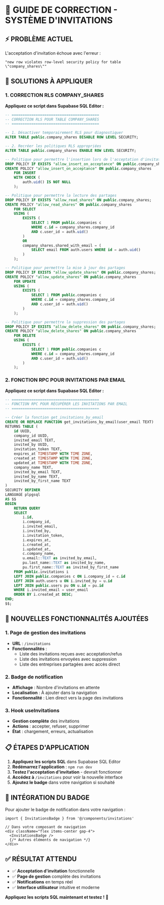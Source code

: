 # 🚨 GUIDE DE CORRECTION - SYSTÈME D'INVITATIONS

## ⚡ PROBLÈME ACTUEL

L'acceptation d'invitation échoue avec l'erreur :
```
"new row violates row-level security policy for table \"company_shares\""
```

## 🎯 SOLUTIONS À APPLIQUER

### 1. CORRECTION RLS COMPANY_SHARES

**Appliquez ce script dans Supabase SQL Editor :**

```sql
-- ========================================
-- CORRECTION RLS POUR TABLE COMPANY_SHARES
-- ========================================

-- 1. Désactiver temporairement RLS pour diagnostiquer
ALTER TABLE public.company_shares DISABLE ROW LEVEL SECURITY;

-- 2. Recréer les politiques RLS appropriées
ALTER TABLE public.company_shares ENABLE ROW LEVEL SECURITY;

-- Politique pour permettre l'insertion lors de l'acceptation d'invitation
DROP POLICY IF EXISTS "allow_insert_on_acceptance" ON public.company_shares;
CREATE POLICY "allow_insert_on_acceptance" ON public.company_shares
    FOR INSERT 
    WITH CHECK (
        auth.uid() IS NOT NULL
    );

-- Politique pour permettre la lecture des partages
DROP POLICY IF EXISTS "allow_read_shares" ON public.company_shares;
CREATE POLICY "allow_read_shares" ON public.company_shares
    FOR SELECT 
    USING (
        EXISTS (
            SELECT 1 FROM public.companies c 
            WHERE c.id = company_shares.company_id 
            AND c.user_id = auth.uid()
        )
        OR
        company_shares.shared_with_email = (
            SELECT email FROM auth.users WHERE id = auth.uid()
        )
    );

-- Politique pour permettre la mise à jour des partages
DROP POLICY IF EXISTS "allow_update_shares" ON public.company_shares;
CREATE POLICY "allow_update_shares" ON public.company_shares
    FOR UPDATE 
    USING (
        EXISTS (
            SELECT 1 FROM public.companies c 
            WHERE c.id = company_shares.company_id 
            AND c.user_id = auth.uid()
        )
    );

-- Politique pour permettre la suppression des partages
DROP POLICY IF EXISTS "allow_delete_shares" ON public.company_shares;
CREATE POLICY "allow_delete_shares" ON public.company_shares
    FOR DELETE 
    USING (
        EXISTS (
            SELECT 1 FROM public.companies c 
            WHERE c.id = company_shares.company_id 
            AND c.user_id = auth.uid()
        )
    );
```

### 2. FONCTION RPC POUR INVITATIONS PAR EMAIL

**Appliquez ce script dans Supabase SQL Editor :**

```sql
-- ========================================
-- FONCTION RPC POUR RÉCUPÉRER LES INVITATIONS PAR EMAIL
-- ========================================

-- Créer la fonction get_invitations_by_email
CREATE OR REPLACE FUNCTION get_invitations_by_email(user_email TEXT)
RETURNS TABLE (
    id UUID,
    company_id UUID,
    invited_email TEXT,
    invited_by UUID,
    invitation_token TEXT,
    expires_at TIMESTAMP WITH TIME ZONE,
    created_at TIMESTAMP WITH TIME ZONE,
    updated_at TIMESTAMP WITH TIME ZONE,
    company_name TEXT,
    invited_by_email TEXT,
    invited_by_name TEXT,
    invited_by_first_name TEXT
)
SECURITY DEFINER
LANGUAGE plpgsql
AS $$
BEGIN
    RETURN QUERY
    SELECT 
        i.id,
        i.company_id,
        i.invited_email,
        i.invited_by,
        i.invitation_token,
        i.expires_at,
        i.created_at,
        i.updated_at,
        c.company_name,
        u.email::TEXT as invited_by_email,
        pu.last_name::TEXT as invited_by_name,
        pu.first_name::TEXT as invited_by_first_name
    FROM public.invitations i
    LEFT JOIN public.companies c ON i.company_id = c.id
    LEFT JOIN auth.users u ON i.invited_by = u.id
    LEFT JOIN public.users pu ON u.id = pu.id
    WHERE i.invited_email = user_email
    ORDER BY i.created_at DESC;
END;
$$;
```

## 🎉 NOUVELLES FONCTIONNALITÉS AJOUTÉES

### 1. Page de gestion des invitations
- **URL** : `/invitations`
- **Fonctionnalités** :
  - Liste des invitations reçues avec acceptation/refus
  - Liste des invitations envoyées avec suppression
  - Liste des entreprises partagées avec accès direct

### 2. Badge de notification
- **Affichage** : Nombre d'invitations en attente
- **Localisation** : À ajouter dans la navigation
- **Fonctionnalité** : Lien direct vers la page des invitations

### 3. Hook useInvitations
- **Gestion complète** des invitations
- **Actions** : accepter, refuser, supprimer
- **État** : chargement, erreurs, actualisation

## 📋 ÉTAPES D'APPLICATION

1. **Appliquez les scripts SQL** dans Supabase SQL Editor
2. **Redémarrez l'application** : `npm run dev`
3. **Testez l'acceptation d'invitation** - devrait fonctionner
4. **Accédez à** `/invitations` pour voir la nouvelle interface
5. **Ajoutez le badge** dans votre navigation si souhaité

## 🔧 INTÉGRATION DU BADGE

Pour ajouter le badge de notification dans votre navigation :

```tsx
import { InvitationsBadge } from '@/components/invitations'

// Dans votre composant de navigation
<div className="flex items-center gap-4">
  <InvitationsBadge />
  {/* Autres éléments de navigation */}
</div>
```

## ✅ RÉSULTAT ATTENDU

- ✅ **Acceptation d'invitation** fonctionnelle
- ✅ **Page de gestion** complète des invitations
- ✅ **Notifications** en temps réel
- ✅ **Interface utilisateur** intuitive et moderne

**Appliquez les scripts SQL maintenant et testez !** 🚀 